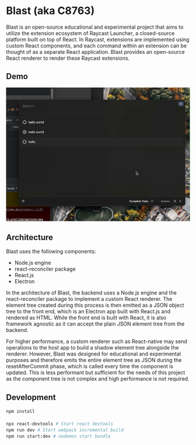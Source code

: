# Blast (aka C8763)

Blast is an open-source educational and experimental project that aims to utilize the extension ecosystem of Raycast Launcher, a closed-source platform built on top of React. In Raycast, extensions are implemented using custom React components, and each command within an extension can be thought of as a separate React application. Blast provides an open-source React renderer to render these Raycast extensions.

## Demo

![demo_todo](./docs/media/demo_todo.gif)

## Architecture

Blast uses the following components:

- Node.js engine
- react-reconciler package
- React.js
- Electron

In the architecture of Blast, the backend uses a Node.js engine and the react-reconciler package to implement a custom React renderer. The element tree created during this process is then emitted as a JSON object tree to the front end, which is an Electron app built with React.js and rendered as HTML. While the front end is built with React, it is also framework agnostic as it can accept the plain JSON element tree from the backend.

For higher performance, a custom renderer such as React-native may send operations to the host app to build a shadow element tree alongside the renderer. However, Blast was designed for educational and experimental purposes and therefore emits the entire element tree as JSON during the resetAfterCommit phase, which is called every time the component is updated. This is less performant but sufficient for the needs of this project as the component tree is not complex and high performance is not required.

## Development

```bash
npm install

npx react-devtools # Start react devtools
npm run dev # Start webpack incremental build
npm run start:dev # nodemon start bundle
```
